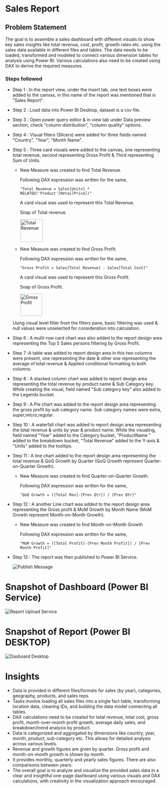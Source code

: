 
# Sales Report

## Problem Statement

The goal is to assemble a sales dashboard with different visuals to show key sales insights like total revenue, cost, profit, growth rates etc. using the sales data available in different files and tables. The data needs to be loaded, transformed and modeled to connect various dimension tables for analysis using Power BI. Various calculations also need to be created using DAX to derive the required measures.

### Steps followed

- Step 1 : In the report view, under the insert tab, one text boxes were added to the canvas, in this name of the report was mentioned that is "Sales Report".
- Step 2 : Load data into Power BI Desktop, dataset is a csv file.
- Step 3 : Open power query editor & in view tab under Data preview section, check "column distribution", "column quality" options.
- Step 4 : Visual filters (Slicers) were added for three fields named "Country", "Year", "Month Name".
- Step 5 : Three card visuals were added to the canvas, one representing total revenue, second representing Gross Profit & Third representing Sum of Units.
   - New Measure was created to find Total Revenue.

      Following DAX expression was written for the same,
   
         "Total Revenue = Sales[Units] * RELATED('Product'[RetailPrice])"

     A card visual was used to represent this Total Revenue.

     Snap of Total revenue. 

     <img width="72" alt="Total Revenue" src="https://github.com/Kushalwadatkar/Sales_Report_Project/assets/96763572/15e50005-7169-493e-b974-bfdb95f693b2">


   - New Measure was created to find Gross Profit.

     Following DAX expression was written for the same,
      
         "Gross Profit = Sales[Total Revenue] - Sales[Total Cost]"
   
      A card visual was used to represent this Gross Profit.
   
      Snap of Gross Profit.
   
      <img width="70" alt="Gross Profit" src="https://github.com/Kushalwadatkar/Sales_Report_Project/assets/96763572/64a560fe-cdcc-4775-81f0-e9b3a216c4d0">

   Using visual level filter from the filters pane, basic filtering was used & null values were unselected for consideration into calculation.
- Step 6 : A multi-row card chart was also added to the report design area representing the Top 5 Sales persons filtering by Gross Profit.
- Step 7 :A table was added to report design area in this two columns were present, one  representing the date & other one representing the average of total revenue & Applied conditional formatting to both columns.
- Step 8 : A stacked column chart was added to report design area representing the total revenue by product name & Sub Category key. While creating the visual, field named "Sub category key" also added to the Legends bucket.
- Step 9 : A Pie chart was added to the report design area representing the gross profit by sub category name. Sub category names were extra, super,micro,regular. 
- Step 10 : A waterfall chart was added to report design area representing the total revenue & units by year & product name. While the visualing, field named "Year" added to the Category bucket, "ProductName " added to the breakdown bucket, "Total Revenue" added to the Y-axis & "Units" added to the tooltips.
- Step 11 : A line chart added to the report design area representing the total revenue & QoQ Growth by Quarter (QoQ Growth represent Quarter-on-Quarter Growth). 
   - New Measure was created to find Quarter-on-Quarter Growth.

     Following DAX expression was written for the same,

         "QoQ Growth = ([Total Rev]-[Prev Qtr]) / [Prev Qtr]"
- Step 12 : A another Line chart was added to the report design area representing the Gross profit & MoM Growth by Month Name (MoM Growth represent Month-on-Month Growth).
   - New Measure was created to find Month-on-Month Growth
     
      Following DAX expression was written for the same,

         "MoM Growth = ([Total Profit]-[Prev Month Profit]) / [Prev Month Profit]"

- Step 13 : The report was then published to Power BI Service.

   ![Publish Message](https://github.com/Kushalwadatkar/Sales_Report_Project/assets/96763572/7caf52b0-9eaa-4953-8ea4-0afdaf7f4682)

# Snapshot of Dashboard (Power BI Service)
   ![Report Upload Service](https://github.com/Kushalwadatkar/Sales_Report_Project/assets/96763572/adf75abf-082c-4a74-9647-e92f27431afa)

# Snapshot of Report (Power BI DESKTOP)
   ![Dasboard Desktop](https://github.com/Kushalwadatkar/Sales_Report_Project/assets/96763572/35b5fe06-0483-4fe9-aa73-f05bcc88a264)

# Insights

- Data is provided in different files/formats for sales (by year), categories, geography, products, and sales reps.
- Tasks involve loading all sales files into a single fact table, transforming location data, cleaning IDs, and building the data model connecting all tables.
- DAX calculations need to be created for total revenue, total cost, gross profit, month-over-month profit growth, average daily sales, and breakdown/trend analysis by product.
- Data is categorized and aggregated by dimensions like country, year, month, product, sub-category etc. This allows for detailed analysis across various levels.
- Revenue and growth figures are given by quarter. Gross profit and month-on-month growth is shown by month.
- It provides monthly, quarterly and yearly sales figures. There are also comparisons between years.
- The overall goal is to analyze and visualize the provided sales data in a clear and insightful one-page dashboard using various visuals and DAX calculations, with creativity in the visualization approach encouraged.

